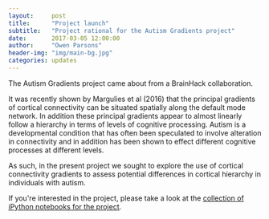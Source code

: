 ```yaml
---
layout:     post
title:      "Project launch"
subtitle:   "Project rational for the Autism Gradients project"
date:       2017-03-05 12:00:00
author:     "Owen Parsons"
header-img: "img/main-bg.jpg"
categories: updates
---
```


The Autism Gradients project came about from a BrainHack collaboration. 

It was recently shown by Margulies et al (2016) that the principal gradients of cortical connectivity can be situated spatially along the default mode network. In addition these principal gradients appear to almost linearly follow a hierarchy in terms of levels of cognitive processing. Autism is a developmental condition that has often been speculated to involve alteration in connectivity and in addition has been shown to effect different cognitive processes at different levels. 

As such, in the present project we sought to explore the use of cortical connectivity gradients to assess potential differences in cortical hierarchy in individuals with autism.

If you're interested in the project, please take a look at the [collection of iPython notebooks for the project](https://autism-research-centre.github.io/Autism-Gradients/notebooks.html).
